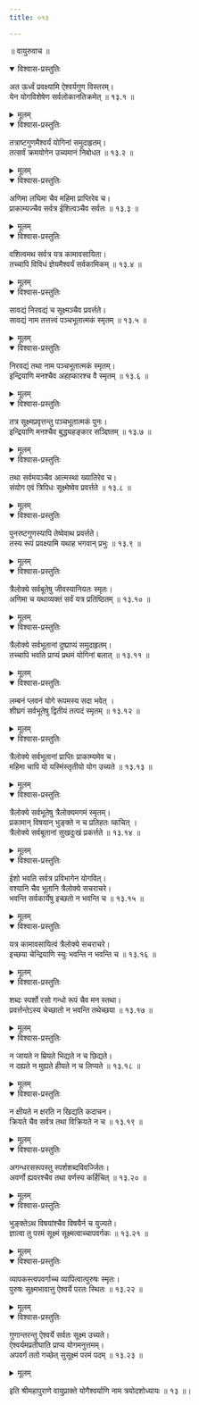 ```yaml
---
title: ०१३

---
```

॥ वायुरुवाच ॥  

<details open><summary>विश्वास-प्रस्तुतिः</summary>

अत ऊर्ध्वं प्रवक्ष्यामि ऐश्वर्यगुण विस्तरम्।  
येन योगविशेषेण सर्वलोकानतिक्रमेत् ॥ १३.१ ॥
</details>

<details><summary>मूलम्</summary>

अत ऊर्ध्वं प्रवक्ष्यामि ऐश्वर्यगुण विस्तरम्।  
येन योगविशेषेण सर्वलोकानतिक्रमेत् ॥ १३.१ ॥
</details>


<details open><summary>विश्वास-प्रस्तुतिः</summary>

तत्राष्टगुणमैश्वर्यं योगिनां समुदाहृतम्।  
तत्सर्वं क्रमयोगेन उच्यमानं निबोधत ॥ १३.२ ॥
</details>

<details><summary>मूलम्</summary>

तत्राष्टगुणमैश्वर्यं योगिनां समुदाहृतम्।  
तत्सर्वं क्रमयोगेन उच्यमानं निबोधत ॥ १३.२ ॥
</details>


<details open><summary>विश्वास-प्रस्तुतिः</summary>

अणिमा लघिमा चैव महिमा प्राप्तिरेव च।  
प्राकाम्यज्चैव सर्वत्र ईशित्वञ्चैव सर्वतः ॥ १३.३ ॥
</details>

<details><summary>मूलम्</summary>

अणिमा लघिमा चैव महिमा प्राप्तिरेव च।  
प्राकाम्यज्चैव सर्वत्र ईशित्वञ्चैव सर्वतः ॥ १३.३ ॥
</details>


<details open><summary>विश्वास-प्रस्तुतिः</summary>

वशित्वमथ सर्वत्र यत्र कामावसायिता।  
तच्चापि विविधं ज्ञेयमैश्वर्यं सर्वकामिकम् ॥ १३.४ ॥
</details>

<details><summary>मूलम्</summary>

वशित्वमथ सर्वत्र यत्र कामावसायिता।  
तच्चापि विविधं ज्ञेयमैश्वर्यं सर्वकामिकम् ॥ १३.४ ॥
</details>


<details open><summary>विश्वास-प्रस्तुतिः</summary>

सावद्यं निरवद्यं च सूक्ष्मञ्चैव प्रवर्त्तते।  
सावद्यं नाम तत्तत्त्वं पञ्चभूतात्मकं स्मृतम् ॥ १३.५ ॥
</details>

<details><summary>मूलम्</summary>

सावद्यं निरवद्यं च सूक्ष्मञ्चैव प्रवर्त्तते।  
सावद्यं नाम तत्तत्त्वं पञ्चभूतात्मकं स्मृतम् ॥ १३.५ ॥
</details>


<details open><summary>विश्वास-प्रस्तुतिः</summary>

निरवद्यं तथा नाम पञ्चभूतात्मकं स्मृतम्।  
इन्द्रियाणि मनश्चैव अहह्कारश्च वै स्मृतम् ॥ १३.६ ॥
</details>

<details><summary>मूलम्</summary>

निरवद्यं तथा नाम पञ्चभूतात्मकं स्मृतम्।  
इन्द्रियाणि मनश्चैव अहह्कारश्च वै स्मृतम् ॥ १३.६ ॥
</details>


<details open><summary>विश्वास-प्रस्तुतिः</summary>

तत्र सूक्ष्मप्रवृत्तन्तु पञ्चभूतात्मकं पुनः।  
इन्द्रियाणि मनश्चैव बुद्ध्यहङ्कार सञ्ज्ञितम् ॥ १३.७ ॥
</details>

<details><summary>मूलम्</summary>

तत्र सूक्ष्मप्रवृत्तन्तु पञ्चभूतात्मकं पुनः।  
इन्द्रियाणि मनश्चैव बुद्ध्यहङ्कार सञ्ज्ञितम् ॥ १३.७ ॥
</details>


<details open><summary>विश्वास-प्रस्तुतिः</summary>

तथा सर्वमयञ्चैव आत्मस्था ख्यातिरेव च।  
संयोग एवं त्रिपिधः सूक्ष्मेष्वेव प्रवर्त्तते ॥ १३.८ ॥
</details>

<details><summary>मूलम्</summary>

तथा सर्वमयञ्चैव आत्मस्था ख्यातिरेव च।  
संयोग एवं त्रिपिधः सूक्ष्मेष्वेव प्रवर्त्तते ॥ १३.८ ॥
</details>


<details open><summary>विश्वास-प्रस्तुतिः</summary>

पुनरष्टगुणस्यापि तेष्वेवाथ प्रवर्त्तते।  
तस्य रूपं प्रवक्ष्यामि यथाह भगवान् प्रभुः ॥ १३.९ ॥
</details>

<details><summary>मूलम्</summary>

पुनरष्टगुणस्यापि तेष्वेवाथ प्रवर्त्तते।  
तस्य रूपं प्रवक्ष्यामि यथाह भगवान् प्रभुः ॥ १३.९ ॥
</details>


<details open><summary>विश्वास-प्रस्तुतिः</summary>

त्रैलोक्ये सर्वबूतेषु जीवस्यानियतः स्मृतः।  
अणिमा च यथाव्यक्तं सर्वं यत्र प्रतिष्ठितम् ॥ १३.१० ॥
</details>

<details><summary>मूलम्</summary>

त्रैलोक्ये सर्वबूतेषु जीवस्यानियतः स्मृतः।  
अणिमा च यथाव्यक्तं सर्वं यत्र प्रतिष्ठितम् ॥ १३.१० ॥
</details>


<details open><summary>विश्वास-प्रस्तुतिः</summary>

त्रैलोक्ये सर्वभूतानां दुष्प्राप्यं समुदाहृतम्।  
तच्चापि भवति प्राप्यं प्रथमं योगिनां बलात् ॥ १३.११ ॥
</details>

<details><summary>मूलम्</summary>

त्रैलोक्ये सर्वभूतानां दुष्प्राप्यं समुदाहृतम्।  
तच्चापि भवति प्राप्यं प्रथमं योगिनां बलात् ॥ १३.११ ॥
</details>


<details open><summary>विश्वास-प्रस्तुतिः</summary>

लम्बनं प्लवनं योगे रूपमस्य सदा भवेत् ।  
शीघ्रगं सर्वभूतेषु द्वितीयं तत्पदं स्मृतम् ॥ १३.१२ ॥
</details>

<details><summary>मूलम्</summary>

लम्बनं प्लवनं योगे रूपमस्य सदा भवेत् ।  
शीघ्रगं सर्वभूतेषु द्वितीयं तत्पदं स्मृतम् ॥ १३.१२ ॥
</details>


<details open><summary>विश्वास-प्रस्तुतिः</summary>

त्रैलोक्ये सर्वभूतानां प्राप्तिः प्राकाम्यमेव च।  
महिमा चापि यो यस्मिंस्तृतीयो योग उच्यते ॥ १३.१३ ॥
</details>

<details><summary>मूलम्</summary>

त्रैलोक्ये सर्वभूतानां प्राप्तिः प्राकाम्यमेव च।  
महिमा चापि यो यस्मिंस्तृतीयो योग उच्यते ॥ १३.१३ ॥
</details>


<details open><summary>विश्वास-प्रस्तुतिः</summary>

त्रैलोक्ये सर्वभूतेषु त्रैलोक्यमगमं स्मृतम्।  
प्रकामान् विषयान् भुङ्क्ते न च प्रतिहतः व्कचित् ।  
त्रैलोक्ये सर्वबूतानां सुखदुःखं प्रकर्त्तते ॥ १३.१४ ॥
</details>

<details><summary>मूलम्</summary>

त्रैलोक्ये सर्वभूतेषु त्रैलोक्यमगमं स्मृतम्।  
प्रकामान् विषयान् भुङ्क्ते न च प्रतिहतः व्कचित् ।  
त्रैलोक्ये सर्वबूतानां सुखदुःखं प्रकर्त्तते ॥ १३.१४ ॥
</details>


<details open><summary>विश्वास-प्रस्तुतिः</summary>

ईशो भवति सर्वत्र प्रविभागेन योगवित्।  
वश्यानि चैव भूतानि त्रैलोक्ये सचराचरे।  
भवन्ति सर्वकार्येषु इच्छतो न भवन्ति च ॥ १३.१५ ॥
</details>

<details><summary>मूलम्</summary>

ईशो भवति सर्वत्र प्रविभागेन योगवित्।  
वश्यानि चैव भूतानि त्रैलोक्ये सचराचरे।  
भवन्ति सर्वकार्येषु इच्छतो न भवन्ति च ॥ १३.१५ ॥
</details>


<details open><summary>विश्वास-प्रस्तुतिः</summary>

यत्र कामावसायित्वं त्रैलोक्ये सचराचरे।  
इच्छया चेन्द्रियाणि स्युः भवन्ति न भवन्ति च ॥ १३.१६ ॥
</details>

<details><summary>मूलम्</summary>

यत्र कामावसायित्वं त्रैलोक्ये सचराचरे।  
इच्छया चेन्द्रियाणि स्युः भवन्ति न भवन्ति च ॥ १३.१६ ॥
</details>


<details open><summary>विश्वास-प्रस्तुतिः</summary>

शब्दः स्पर्शो रसो गन्धो रूपं चैव मन स्तथा।  
प्रवर्त्तन्तेऽस्य चेच्छातो न भवन्ति तथेच्छया ॥ १३.१७ ॥
</details>

<details><summary>मूलम्</summary>

शब्दः स्पर्शो रसो गन्धो रूपं चैव मन स्तथा।  
प्रवर्त्तन्तेऽस्य चेच्छातो न भवन्ति तथेच्छया ॥ १३.१७ ॥
</details>


<details open><summary>विश्वास-प्रस्तुतिः</summary>

न जायते न म्रियते भिद्यते न च छिद्यते।  
न दह्यते न मुह्यते हीयते न च लिप्यते ॥ १३.१८ ॥
</details>

<details><summary>मूलम्</summary>

न जायते न म्रियते भिद्यते न च छिद्यते।  
न दह्यते न मुह्यते हीयते न च लिप्यते ॥ १३.१८ ॥
</details>


<details open><summary>विश्वास-प्रस्तुतिः</summary>

न क्षीयते न क्षरति न खिद्यति कदाचन।  
क्रियते चैव सर्वत्र तथा विक्रियते न च ॥ १३.१९ ॥
</details>

<details><summary>मूलम्</summary>

न क्षीयते न क्षरति न खिद्यति कदाचन।  
क्रियते चैव सर्वत्र तथा विक्रियते न च ॥ १३.१९ ॥
</details>


<details open><summary>विश्वास-प्रस्तुतिः</summary>

अगन्धरसरूपस्तु स्पर्शशब्दविवर्ज्जितः।  
अवर्णो ह्यवरश्चैव तथा वर्णस्य कर्हिचित् ॥ १३.२० ॥
</details>

<details><summary>मूलम्</summary>

अगन्धरसरूपस्तु स्पर्शशब्दविवर्ज्जितः।  
अवर्णो ह्यवरश्चैव तथा वर्णस्य कर्हिचित् ॥ १३.२० ॥
</details>


<details open><summary>विश्वास-प्रस्तुतिः</summary>

भुङ्क्तेऽथ विषयांश्चैव विषयैर्न च युज्यते।  
ज्ञात्वा तु परमं सूक्ष्मं सूक्ष्मत्वाच्चापवर्गकः ॥ १३.२१ ॥
</details>

<details><summary>मूलम्</summary>

भुङ्क्तेऽथ विषयांश्चैव विषयैर्न च युज्यते।  
ज्ञात्वा तु परमं सूक्ष्मं सूक्ष्मत्वाच्चापवर्गकः ॥ १३.२१ ॥
</details>


<details open><summary>विश्वास-प्रस्तुतिः</summary>

व्यापकस्त्वपवर्गाच्च व्यापित्वात्पुरुषः स्मृतः।  
पुरुषः सूक्ष्मभावात्तु ऐश्वर्ये परतः स्थितः ॥ १३.२२ ॥
</details>

<details><summary>मूलम्</summary>

व्यापकस्त्वपवर्गाच्च व्यापित्वात्पुरुषः स्मृतः।  
पुरुषः सूक्ष्मभावात्तु ऐश्वर्ये परतः स्थितः ॥ १३.२२ ॥
</details>


<details open><summary>विश्वास-प्रस्तुतिः</summary>

गुणान्तरन्तु ऐश्वर्ये सर्वतः सूक्ष्म उच्यते।  
ऐश्वर्यमप्रतीघाति प्राप्य योगमनुत्तमम्।  
अपवर्गं ततो गच्छेत् सुसूक्ष्मं परमं पदम् ॥ १३.२३ ॥
</details>

<details><summary>मूलम्</summary>

गुणान्तरन्तु ऐश्वर्ये सर्वतः सूक्ष्म उच्यते।  
ऐश्वर्यमप्रतीघाति प्राप्य योगमनुत्तमम्।  
अपवर्गं ततो गच्छेत् सुसूक्ष्मं परमं पदम् ॥ १३.२३ ॥
</details>

इति श्रीमहापुराणे वायुप्राक्ते योगैश्वर्याणि नाम त्रयोदशोध्यायः ॥ १३ ॥।